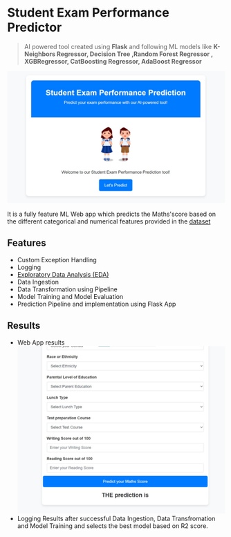 # Student Exam Performance Predictor
> AI powered tool created using **Flask** and following ML models like **K-Neighbors Regressor, Decision Tree ,Random Forest Regressor , XGBRegressor, CatBoosting Regressor, AdaBoost Regressor**

<img src="./ML.jpg">

It is a fully feature ML Web app which predicts the Maths'score based on the different categorical and numerical features provided in the [dataset](notebook/data/stud.csv)


<!-- toc -->


<!-- tocstop -->

## Features

- Custom Exception Handling
- Logging
- [Exploratory Data Analysis (EDA)](https://github.com/shubhu-srk/MLProject/blob/b4c5a6500601684c29d1617219b875a1ee8fd136/notebook/1%20.%20EDA%20STUDENT%20PERFORMANCE%20.ipynb)
- Data Ingestion
- Data Transformation using Pipeline
- Model Training and Model Evaluation
- Prediction Pipeline and implementation using Flask App

## Results
- Web App results <img src="./op.jpg">
- Logging Results after successful Data Ingestion, Data Transfromation and Model Training and selects the best model based on R2 score. 
  

